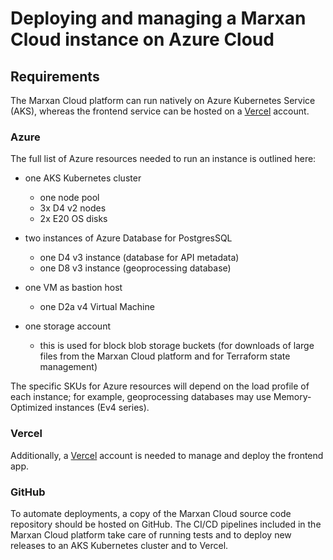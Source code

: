 # Deploying and managing a Marxan Cloud instance on Azure Cloud

## Requirements

The Marxan Cloud platform can run natively on Azure Kubernetes Service (AKS),
whereas the frontend service can be hosted on a [Vercel](https://vercel.com)
account.

### Azure

The full list of Azure resources needed to run an instance is outlined here:

- one AKS Kubernetes cluster

  - one node pool
  - 3x D4 v2 nodes
  - 2x E20 OS disks

- two instances of Azure Database for PostgresSQL

  - one D4 v3 instance (database for API metadata)
  - one D8 v3 instance (geoprocessing database)

- one VM as bastion host

  - one D2a v4 Virtual Machine

- one storage account

  - this is used for block blob storage buckets (for downloads of large files
    from the Marxan Cloud platform and for Terraform state management)

The specific SKUs for Azure resources will depend on the load profile of each
instance; for example, geoprocessing databases may use Memory-Optimized
instances (Ev4 series).

### Vercel

Additionally, a [Vercel](https://vercel.com) account is needed to manage and
deploy the frontend app.

### GitHub

To automate deployments, a copy of the Marxan Cloud source code repository
should be hosted on GitHub. The CI/CD pipelines included in the Marxan Cloud
platform take care of running tests and to deploy new releases to an AKS
Kubernetes cluster and to Vercel.
